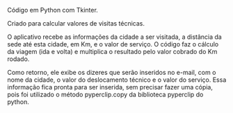 Código em Python com Tkinter.

Criado para calcular valores de visitas técnicas. 

O aplicativo recebe as informações da cidade a ser visitada, a distância da sede até esta cidade, em Km, e o valor de serviço. O código faz o cálculo da viagem (ida e volta) e multiplica o resultado pelo valor cobrado do Km rodado. 

Como retorno, ele exibe os dizeres que serão inseridos no e-mail, com o nome da cidade, o valor do deslocamento técnico e o valor do serviço. Essa informação fica pronta para ser inserida, sem precisar fazer uma cópia, pois foi utilizado o método pyperclip.copy da biblioteca pyperclip do python.

